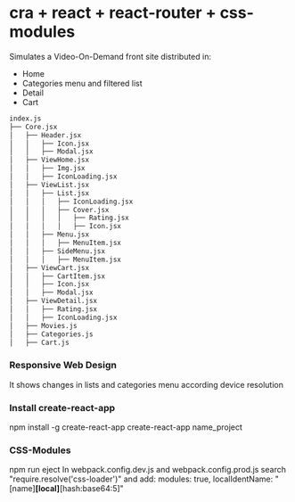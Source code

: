 # cra + react + react-router + css-modules

Simulates a Video-On-Demand front site distributed in:
* Home
* Categories menu and filtered list
* Detail
* Cart
```bash
index.js
├── Core.jsx 
│   ├── Header.jsx  
│   │   ├── Icon.jsx
│   │   ├── Modal.jsx
│   ├── ViewHome.jsx
│   │   ├── Img.jsx
│   │   ├── IconLoading.jsx
│   ├── ViewList.jsx  
│   │   ├── List.jsx
│   │   │   ├── IconLoading.jsx
│   │   │   ├── Cover.jsx 
│   │   │   │   ├── Rating.jsx  
│   │   │   │   ├── Icon.jsx 
│   │   ├── Menu.jsx
│   │   │   ├── MenuItem.jsx
│   │   ├── SideMenu.jsx
│   │   │   ├── MenuItem.jsx
│   ├── ViewCart.jsx  
│   │   ├── CartItem.jsx 
│   │   ├── Icon.jsx
│   │   ├── Modal.jsx
│   ├── ViewDetail.jsx   
│   │   ├── Rating.jsx 
│   │   ├── IconLoading.jsx 
│   ├── Movies.js  
│   ├── Categories.js
│   ├── Cart.js
```
### Responsive Web Design
It shows changes in lists and categories menu according device resolution

### Install create-react-app
npm install -g create-react-app
create-react-app name_project

### CSS-Modules
npm run eject
In webpack.config.dev.js and webpack.config.prod.js search "require.resolve('css-loader')" and add:
  modules: true,
  localIdentName: "[name]__[local]__[hash:base64:5]"

